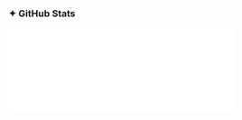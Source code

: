 ### ✦ GitHub Stats
<div align="left"> 
  <img src="./metrics.svg" width= "400" height="150" />
</div>
